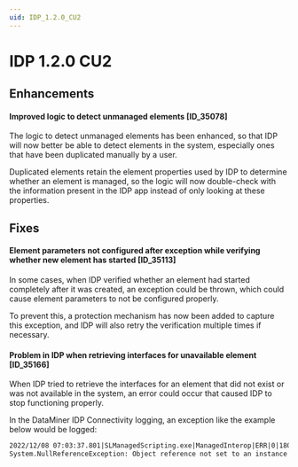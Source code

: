 ```yaml
---
uid: IDP_1.2.0_CU2
---
```


# IDP 1.2.0 CU2

## Enhancements

#### Improved logic to detect unmanaged elements [ID_35078]

The logic to detect unmanaged elements has been enhanced, so that IDP will now better be able to detect elements in the system, especially ones that have been duplicated manually by a user.

Duplicated elements retain the element properties used by IDP to determine whether an element is managed, so the logic will now double-check with the information present in the IDP app instead of only looking at these properties.

## Fixes

#### Element parameters not configured after exception while verifying whether new element has started [ID_35113]

In some cases, when IDP verified whether an element had started completely after it was created, an exception could be thrown, which could cause element parameters to not be configured properly.

To prevent this, a protection mechanism has now been added to capture this exception, and IDP will also retry the verification multiple times if necessary.

#### Problem in IDP when retrieving interfaces for unavailable element [ID_35166]

When IDP tried to retrieve the interfaces for an element that did not exist or was not available in the system, an error could occur that caused IDP to stop functioning properly.

In the DataMiner IDP Connectivity logging, an exception like the example below would be logged:

```txt
2022/12/08 07:03:37.801|SLManagedScripting.exe|ManagedInterop|ERR|0|180|QA100|100|Run|Exception thrown:
System.NullReferenceException: Object reference not set to an instance of an object.
```
